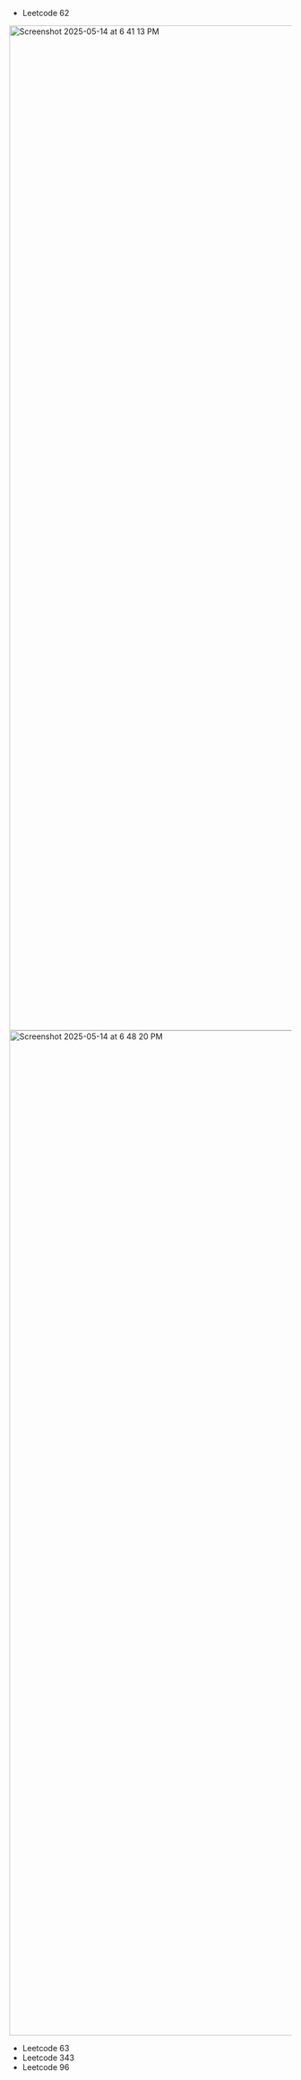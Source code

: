 - Leetcode 62
<img width="1792" alt="Screenshot 2025-05-14 at 6 41 13 PM" src="https://github.com/user-attachments/assets/ccc3e2c3-e509-46af-ab80-42ab9dc6a79d" />
<img width="1792" alt="Screenshot 2025-05-14 at 6 48 20 PM" src="https://github.com/user-attachments/assets/55cb6974-8857-4eb3-8dc5-3e5540f97aa8" />

- Leetcode 63
- Leetcode 343
- Leetcode 96
